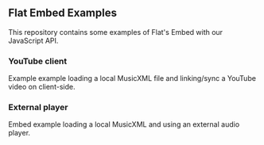 ## Flat Embed Examples

This repository contains some examples of Flat's Embed with our JavaScript API.

### YouTube client

Example example loading a local MusicXML file and linking/sync a YouTube video on client-side.

### External player

Embed example loading a local MusicXML and using an external audio player.